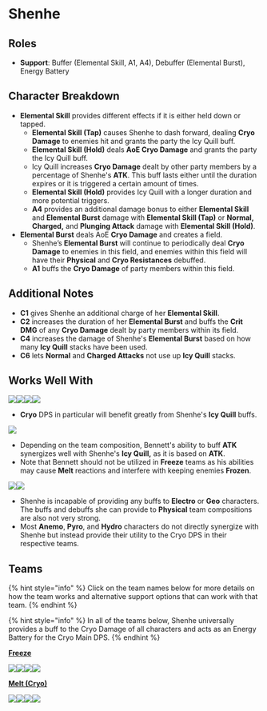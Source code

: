 # Shenhe

## Roles

* **Support**: Buffer (Elemental Skill, A1, A4), Debuffer (Elemental Burst), Energy Battery

## Character Breakdown

* **Elemental Skill** provides different effects if it is either held down or tapped.&#x20;
  * **Elemental Skill (Tap)** causes Shenhe to dash forward, dealing **Cryo Damage** to enemies hit and grants the party the Icy Quill buff.
  * **Elemental Skill (Hold)** deals **AoE Cryo Damage** and grants the party the Icy Quill buff.
  * Icy Quill increases **Cryo Damage** dealt by other party members by a percentage of Shenhe's **ATK**. This buff lasts either until the duration expires or it is triggered a certain amount of times.
  * **Elemental Skill (Hold)** provides Icy Quill with a longer duration and more potential triggers.&#x20;
  * **A4** provides an additional damage bonus to either **Elemental Skill** and **Elemental Burst** damage with **Elemental Skill (Tap)** or **Normal, Charged,** and **Plunging Attack** damage with **Elemental Skill (Hold)**.
* **Elemental Burst** deals AoE **Cryo Damage** and creates a field.
  * Shenhe’s **Elemental Burst** will continue to periodically deal **Cryo Damage** to enemies in this field, and enemies within this field will have their **Physical** and **Cryo Resistances** debuffed.&#x20;
  * **A1** buffs the **Cryo Damage** of party members within this field.

## Additional Notes

* **C1** gives Shenhe an additional charge of her **Elemental Skill**.
* **C2** increases the duration of her **Elemental Burst** and buffs the **Crit DMG** of any **Cryo Damage** dealt by party members within its field.
* **C4** increases the damage of Shenhe's **Elemental Burst** based on how many **Icy Quill** stacks have been used.
* **C6** lets **Normal** and **Charged Attacks** not use up **Icy Quill** stacks.

## Works Well With

![](../../.gitbook/assets/UI\_AvatarIcon\_Ganyu.png)![](../../.gitbook/assets/UI\_AvatarIcon\_Ayaka.png)![](../../.gitbook/assets/UI\_AvatarIcon\_Kaeya.png)![](../../.gitbook/assets/UI\_AvatarIcon\_Rosaria.png)

* **Cryo** DPS in particular will benefit greatly from Shenhe's **Icy Quill** buffs.

![](../../.gitbook/assets/UI\_AvatarIcon\_Bennett.png)

* Depending on the team composition, Bennett's ability to buff **ATK** synergizes well with Shenhe's **Icy Quill,** as it is based on **ATK**.&#x20;
* Note that Bennett should not be utilized in **Freeze** teams as his abilities may cause **Melt** reactions and interfere with keeping enemies **Frozen**.

![](../../.gitbook/assets/Element\_Electro.webp)![](../../.gitbook/assets/Element\_Geo.webp)

* Shenhe is incapable of providing any buffs to **Electro** or **Geo** characters. The buffs and debuffs she can provide to **Physical** team compositions are also not very strong.&#x20;
* Most **Anemo**, **Pyro**, and **Hydro** characters do not directly synergize with Shenhe but instead provide their utility to the Cryo DPS in their respective teams.

## Teams

{% hint style="info" %}
Click on the team names below for more details on how the team works and alternative support options that can work with that team.
{% endhint %}

{% hint style="info" %}
In all of the teams below, Shenhe universally provides a buff to the Cryo Damage of all characters and acts as an Energy Battery for the Cryo Main DPS.
{% endhint %}

****[**Freeze**](../../teams/freeze.md)****

![](../../.gitbook/assets/UI\_AvatarIcon\_Ayaka.png)![](../../.gitbook/assets/UI\_AvatarIcon\_Mona.png)![](../../.gitbook/assets/UI\_AvatarIcon\_Shenhe.png)![](../../.gitbook/assets/UI\_AvatarIcon\_Diona.png)

****[**Melt (Cryo)**](../../teams/reverse-melt.md)****

![](../../.gitbook/assets/UI\_AvatarIcon\_Rosaria.png)![](../../.gitbook/assets/UI\_AvatarIcon\_Xiangling.png)![](../../.gitbook/assets/UI\_AvatarIcon\_Shenhe.png)![](../../.gitbook/assets/UI\_AvatarIcon\_Bennett.png)

